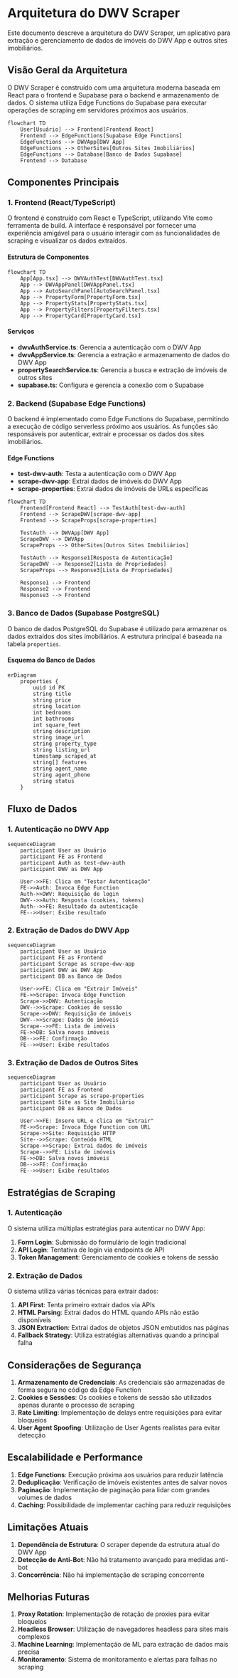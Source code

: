 # Arquitetura do DWV Scraper

Este documento descreve a arquitetura do DWV Scraper, um aplicativo para extração e gerenciamento de dados de imóveis do DWV App e outros sites imobiliários.

## Visão Geral da Arquitetura

O DWV Scraper é construído com uma arquitetura moderna baseada em React para o frontend e Supabase para o backend e armazenamento de dados. O sistema utiliza Edge Functions do Supabase para executar operações de scraping em servidores próximos aos usuários.

```mermaid
flowchart TD
    User[Usuário] --> Frontend[Frontend React]
    Frontend --> EdgeFunctions[Supabase Edge Functions]
    EdgeFunctions --> DWVApp[DWV App]
    EdgeFunctions --> OtherSites[Outros Sites Imobiliários]
    EdgeFunctions --> Database[Banco de Dados Supabase]
    Frontend --> Database
```

## Componentes Principais

### 1. Frontend (React/TypeScript)

O frontend é construído com React e TypeScript, utilizando Vite como ferramenta de build. A interface é responsável por fornecer uma experiência amigável para o usuário interagir com as funcionalidades de scraping e visualizar os dados extraídos.

#### Estrutura de Componentes

```mermaid
flowchart TD
    App[App.tsx] --> DWVAuthTest[DWVAuthTest.tsx]
    App --> DWVAppPanel[DWVAppPanel.tsx]
    App --> AutoSearchPanel[AutoSearchPanel.tsx]
    App --> PropertyForm[PropertyForm.tsx]
    App --> PropertyStats[PropertyStats.tsx]
    App --> PropertyFilters[PropertyFilters.tsx]
    App --> PropertyCard[PropertyCard.tsx]
```

#### Serviços

- **dwvAuthService.ts**: Gerencia a autenticação com o DWV App
- **dwvAppService.ts**: Gerencia a extração e armazenamento de dados do DWV App
- **propertySearchService.ts**: Gerencia a busca e extração de imóveis de outros sites
- **supabase.ts**: Configura e gerencia a conexão com o Supabase

### 2. Backend (Supabase Edge Functions)

O backend é implementado como Edge Functions do Supabase, permitindo a execução de código serverless próximo aos usuários. As funções são responsáveis por autenticar, extrair e processar os dados dos sites imobiliários.

#### Edge Functions

- **test-dwv-auth**: Testa a autenticação com o DWV App
- **scrape-dwv-app**: Extrai dados de imóveis do DWV App
- **scrape-properties**: Extrai dados de imóveis de URLs específicas

```mermaid
flowchart TD
    Frontend[Frontend React] --> TestAuth[test-dwv-auth]
    Frontend --> ScrapeDWV[scrape-dwv-app]
    Frontend --> ScrapeProps[scrape-properties]
    
    TestAuth --> DWVApp[DWV App]
    ScrapeDWV --> DWVApp
    ScrapeProps --> OtherSites[Outros Sites Imobiliários]
    
    TestAuth --> Response1[Resposta de Autenticação]
    ScrapeDWV --> Response2[Lista de Propriedades]
    ScrapeProps --> Response3[Lista de Propriedades]
    
    Response1 --> Frontend
    Response2 --> Frontend
    Response3 --> Frontend
```

### 3. Banco de Dados (Supabase PostgreSQL)

O banco de dados PostgreSQL do Supabase é utilizado para armazenar os dados extraídos dos sites imobiliários. A estrutura principal é baseada na tabela `properties`.

#### Esquema do Banco de Dados

```mermaid
erDiagram
    properties {
        uuid id PK
        string title
        string price
        string location
        int bedrooms
        int bathrooms
        int square_feet
        string description
        string image_url
        string property_type
        string listing_url
        timestamp scraped_at
        string[] features
        string agent_name
        string agent_phone
        string status
    }
```

## Fluxo de Dados

### 1. Autenticação no DWV App

```mermaid
sequenceDiagram
    participant User as Usuário
    participant FE as Frontend
    participant Auth as test-dwv-auth
    participant DWV as DWV App
    
    User->>FE: Clica em "Testar Autenticação"
    FE->>Auth: Invoca Edge Function
    Auth->>DWV: Requisição de login
    DWV-->>Auth: Resposta (cookies, tokens)
    Auth-->>FE: Resultado da autenticação
    FE-->>User: Exibe resultado
```

### 2. Extração de Dados do DWV App

```mermaid
sequenceDiagram
    participant User as Usuário
    participant FE as Frontend
    participant Scrape as scrape-dwv-app
    participant DWV as DWV App
    participant DB as Banco de Dados
    
    User->>FE: Clica em "Extrair Imóveis"
    FE->>Scrape: Invoca Edge Function
    Scrape->>DWV: Autenticação
    DWV-->>Scrape: Cookies de sessão
    Scrape->>DWV: Requisição de imóveis
    DWV-->>Scrape: Dados de imóveis
    Scrape-->>FE: Lista de imóveis
    FE->>DB: Salva novos imóveis
    DB-->>FE: Confirmação
    FE-->>User: Exibe resultados
```

### 3. Extração de Dados de Outros Sites

```mermaid
sequenceDiagram
    participant User as Usuário
    participant FE as Frontend
    participant Scrape as scrape-properties
    participant Site as Site Imobiliário
    participant DB as Banco de Dados
    
    User->>FE: Insere URL e clica em "Extrair"
    FE->>Scrape: Invoca Edge Function com URL
    Scrape->>Site: Requisição HTTP
    Site-->>Scrape: Conteúdo HTML
    Scrape->>Scrape: Extrai dados de imóveis
    Scrape-->>FE: Lista de imóveis
    FE->>DB: Salva novos imóveis
    DB-->>FE: Confirmação
    FE-->>User: Exibe resultados
```

## Estratégias de Scraping

### 1. Autenticação

O sistema utiliza múltiplas estratégias para autenticar no DWV App:

1. **Form Login**: Submissão do formulário de login tradicional
2. **API Login**: Tentativa de login via endpoints de API
3. **Token Management**: Gerenciamento de cookies e tokens de sessão

### 2. Extração de Dados

O sistema utiliza várias técnicas para extrair dados:

1. **API First**: Tenta primeiro extrair dados via APIs
2. **HTML Parsing**: Extrai dados do HTML quando APIs não estão disponíveis
3. **JSON Extraction**: Extrai dados de objetos JSON embutidos nas páginas
4. **Fallback Strategy**: Utiliza estratégias alternativas quando a principal falha

## Considerações de Segurança

1. **Armazenamento de Credenciais**: As credenciais são armazenadas de forma segura no código da Edge Function
2. **Cookies e Sessões**: Os cookies e tokens de sessão são utilizados apenas durante o processo de scraping
3. **Rate Limiting**: Implementação de delays entre requisições para evitar bloqueios
4. **User Agent Spoofing**: Utilização de User Agents realistas para evitar detecção

## Escalabilidade e Performance

1. **Edge Functions**: Execução próxima aos usuários para reduzir latência
2. **Deduplicação**: Verificação de imóveis existentes antes de salvar novos
3. **Paginação**: Implementação de paginação para lidar com grandes volumes de dados
4. **Caching**: Possibilidade de implementar caching para reduzir requisições

## Limitações Atuais

1. **Dependência de Estrutura**: O scraper depende da estrutura atual do DWV App
2. **Detecção de Anti-Bot**: Não há tratamento avançado para medidas anti-bot
3. **Concorrência**: Não há implementação de scraping concorrente

## Melhorias Futuras

1. **Proxy Rotation**: Implementação de rotação de proxies para evitar bloqueios
2. **Headless Browser**: Utilização de navegadores headless para sites mais complexos
3. **Machine Learning**: Implementação de ML para extração de dados mais precisa
4. **Monitoramento**: Sistema de monitoramento e alertas para falhas no scraping
